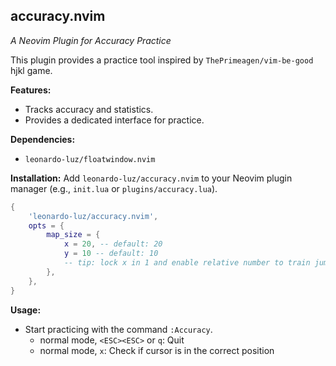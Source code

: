 ## accuracy.nvim

*A Neovim Plugin for Accuracy Practice*

This plugin provides a practice tool inspired by `ThePrimeagen/vim-be-good` hjkl game.

**Features:**

* Tracks accuracy and statistics.
* Provides a dedicated interface for practice.

**Dependencies:**

* `leonardo-luz/floatwindow.nvim`

**Installation:**  Add `leonardo-luz/accuracy.nvim` to your Neovim plugin manager (e.g., `init.lua` or `plugins/accuracy.lua`).

```lua
{ 
    'leonardo-luz/accuracy.nvim',
    opts = {
        map_size = {
            x = 20, -- default: 20
            y = 10 -- default: 10
            -- tip: lock x in 1 and enable relative number to train jump
        },
    },
}
```

**Usage:**

* Start practicing with the command `:Accuracy`.
    * normal mode, `<ESC><ESC>` or `q`: Quit
    * normal mode, `x`: Check if cursor is in the correct position
